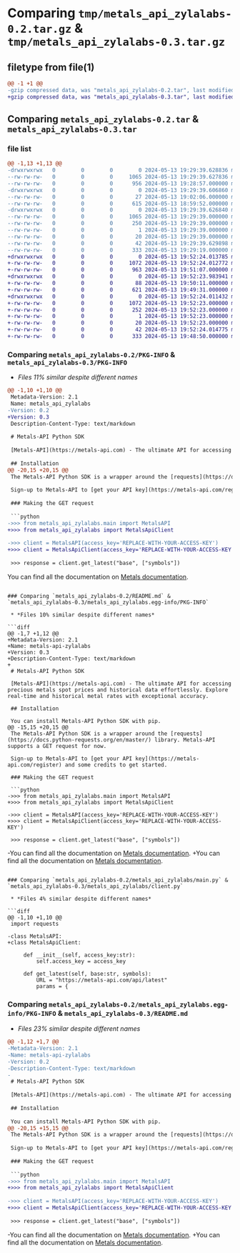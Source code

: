 # Comparing `tmp/metals_api_zylalabs-0.2.tar.gz` & `tmp/metals_api_zylalabs-0.3.tar.gz`

## filetype from file(1)

```diff
@@ -1 +1 @@
-gzip compressed data, was "metals_api_zylalabs-0.2.tar", last modified: Mon May 13 19:29:39 2024, max compression
+gzip compressed data, was "metals_api_zylalabs-0.3.tar", last modified: Mon May 13 19:52:24 2024, max compression
```

## Comparing `metals_api_zylalabs-0.2.tar` & `metals_api_zylalabs-0.3.tar`

### file list

```diff
@@ -1,13 +1,13 @@
-drwxrwxrwx   0        0        0        0 2024-05-13 19:29:39.628836 metals_api_zylalabs-0.2/
--rw-rw-rw-   0        0        0     1065 2024-05-13 19:29:39.627836 metals_api_zylalabs-0.2/PKG-INFO
--rw-rw-rw-   0        0        0      956 2024-05-13 19:28:57.000000 metals_api_zylalabs-0.2/README.md
-drwxrwxrwx   0        0        0        0 2024-05-13 19:29:39.606860 metals_api_zylalabs-0.2/metals_api_zylalabs/
--rw-rw-rw-   0        0        0       27 2024-05-13 19:02:06.000000 metals_api_zylalabs-0.2/metals_api_zylalabs/__init__.py
--rw-rw-rw-   0        0        0      615 2024-05-13 18:59:52.000000 metals_api_zylalabs-0.2/metals_api_zylalabs/main.py
-drwxrwxrwx   0        0        0        0 2024-05-13 19:29:39.626840 metals_api_zylalabs-0.2/metals_api_zylalabs.egg-info/
--rw-rw-rw-   0        0        0     1065 2024-05-13 19:29:39.000000 metals_api_zylalabs-0.2/metals_api_zylalabs.egg-info/PKG-INFO
--rw-rw-rw-   0        0        0      250 2024-05-13 19:29:39.000000 metals_api_zylalabs-0.2/metals_api_zylalabs.egg-info/SOURCES.txt
--rw-rw-rw-   0        0        0        1 2024-05-13 19:29:39.000000 metals_api_zylalabs-0.2/metals_api_zylalabs.egg-info/dependency_links.txt
--rw-rw-rw-   0        0        0       20 2024-05-13 19:29:39.000000 metals_api_zylalabs-0.2/metals_api_zylalabs.egg-info/top_level.txt
--rw-rw-rw-   0        0        0       42 2024-05-13 19:29:39.629898 metals_api_zylalabs-0.2/setup.cfg
--rw-rw-rw-   0        0        0      333 2024-05-13 19:29:19.000000 metals_api_zylalabs-0.2/setup.py
+drwxrwxrwx   0        0        0        0 2024-05-13 19:52:24.013785 metals_api_zylalabs-0.3/
+-rw-rw-rw-   0        0        0     1072 2024-05-13 19:52:24.012772 metals_api_zylalabs-0.3/PKG-INFO
+-rw-rw-rw-   0        0        0      963 2024-05-13 19:51:07.000000 metals_api_zylalabs-0.3/README.md
+drwxrwxrwx   0        0        0        0 2024-05-13 19:52:23.983941 metals_api_zylalabs-0.3/metals_api_zylalabs/
+-rw-rw-rw-   0        0        0       88 2024-05-13 19:50:11.000000 metals_api_zylalabs-0.3/metals_api_zylalabs/__init__.py
+-rw-rw-rw-   0        0        0      621 2024-05-13 19:49:31.000000 metals_api_zylalabs-0.3/metals_api_zylalabs/client.py
+drwxrwxrwx   0        0        0        0 2024-05-13 19:52:24.011432 metals_api_zylalabs-0.3/metals_api_zylalabs.egg-info/
+-rw-rw-rw-   0        0        0     1072 2024-05-13 19:52:23.000000 metals_api_zylalabs-0.3/metals_api_zylalabs.egg-info/PKG-INFO
+-rw-rw-rw-   0        0        0      252 2024-05-13 19:52:23.000000 metals_api_zylalabs-0.3/metals_api_zylalabs.egg-info/SOURCES.txt
+-rw-rw-rw-   0        0        0        1 2024-05-13 19:52:23.000000 metals_api_zylalabs-0.3/metals_api_zylalabs.egg-info/dependency_links.txt
+-rw-rw-rw-   0        0        0       20 2024-05-13 19:52:23.000000 metals_api_zylalabs-0.3/metals_api_zylalabs.egg-info/top_level.txt
+-rw-rw-rw-   0        0        0       42 2024-05-13 19:52:24.014775 metals_api_zylalabs-0.3/setup.cfg
+-rw-rw-rw-   0        0        0      333 2024-05-13 19:48:50.000000 metals_api_zylalabs-0.3/setup.py
```

### Comparing `metals_api_zylalabs-0.2/PKG-INFO` & `metals_api_zylalabs-0.3/PKG-INFO`

 * *Files 11% similar despite different names*

```diff
@@ -1,10 +1,10 @@
 Metadata-Version: 2.1
 Name: metals_api_zylalabs
-Version: 0.2
+Version: 0.3
 Description-Content-Type: text/markdown
 
 # Metals-API Python SDK
 
 [Metals-API](https://metals-api.com) - The ultimate API for accessing precious metals spot prices and historical data effortlessly. Explore real-time and historical metal rates with exceptional accuracy.
 
 ## Installation
@@ -20,15 +20,15 @@
 The Metals-API Python SDK is a wrapper around the [requests](https://docs.python-requests.org/en/master/) library. Metals-API supports a GET request for now.
 
 Sign-up to Metals-API to [get your API key](https://metals-api.com/register) and some credits to get started.
 
 ### Making the GET request
 
 ```python
->>> from metals_api_zylalabs.main import MetalsAPI
+>>> from metals_api_zylalabs import MetalsApiClient
 
->>> client = MetalsAPI(access_key='REPLACE-WITH-YOUR-ACCESS-KEY')
+>>> client = MetalsApiClient(access_key='REPLACE-WITH-YOUR-ACCESS-KEY')
 
 >>> response = client.get_latest("base", ["symbols"])
 ```
 
 You can find all the documentation on [Metals documentation](https://metals-api.com/documentation).
```

### Comparing `metals_api_zylalabs-0.2/README.md` & `metals_api_zylalabs-0.3/metals_api_zylalabs.egg-info/PKG-INFO`

 * *Files 10% similar despite different names*

```diff
@@ -1,7 +1,12 @@
+Metadata-Version: 2.1
+Name: metals-api-zylalabs
+Version: 0.3
+Description-Content-Type: text/markdown
+
 # Metals-API Python SDK
 
 [Metals-API](https://metals-api.com) - The ultimate API for accessing precious metals spot prices and historical data effortlessly. Explore real-time and historical metal rates with exceptional accuracy.
 
 ## Installation
 
 You can install Metals-API Python SDK with pip.
@@ -15,15 +20,15 @@
 The Metals-API Python SDK is a wrapper around the [requests](https://docs.python-requests.org/en/master/) library. Metals-API supports a GET request for now.
 
 Sign-up to Metals-API to [get your API key](https://metals-api.com/register) and some credits to get started.
 
 ### Making the GET request
 
 ```python
->>> from metals_api_zylalabs.main import MetalsAPI
+>>> from metals_api_zylalabs import MetalsApiClient
 
->>> client = MetalsAPI(access_key='REPLACE-WITH-YOUR-ACCESS-KEY')
+>>> client = MetalsApiClient(access_key='REPLACE-WITH-YOUR-ACCESS-KEY')
 
 >>> response = client.get_latest("base", ["symbols"])
 ```
 
-You can find all the documentation on [Metals documentation](https://metals-api.com/documentation).
+You can find all the documentation on [Metals documentation](https://metals-api.com/documentation).
```

### Comparing `metals_api_zylalabs-0.2/metals_api_zylalabs/main.py` & `metals_api_zylalabs-0.3/metals_api_zylalabs/client.py`

 * *Files 4% similar despite different names*

```diff
@@ -1,10 +1,10 @@
 import requests
 
-class MetalsAPI:
+class MetalsApiClient:
     
     def __init__(self, access_key:str):
         self.access_key = access_key
         
     def get_latest(self, base:str, symbols):
         URL = "https://metals-api.com/api/latest"        
         params = {
```

### Comparing `metals_api_zylalabs-0.2/metals_api_zylalabs.egg-info/PKG-INFO` & `metals_api_zylalabs-0.3/README.md`

 * *Files 23% similar despite different names*

```diff
@@ -1,12 +1,7 @@
-Metadata-Version: 2.1
-Name: metals-api-zylalabs
-Version: 0.2
-Description-Content-Type: text/markdown
-
 # Metals-API Python SDK
 
 [Metals-API](https://metals-api.com) - The ultimate API for accessing precious metals spot prices and historical data effortlessly. Explore real-time and historical metal rates with exceptional accuracy.
 
 ## Installation
 
 You can install Metals-API Python SDK with pip.
@@ -20,15 +15,15 @@
 The Metals-API Python SDK is a wrapper around the [requests](https://docs.python-requests.org/en/master/) library. Metals-API supports a GET request for now.
 
 Sign-up to Metals-API to [get your API key](https://metals-api.com/register) and some credits to get started.
 
 ### Making the GET request
 
 ```python
->>> from metals_api_zylalabs.main import MetalsAPI
+>>> from metals_api_zylalabs import MetalsApiClient
 
->>> client = MetalsAPI(access_key='REPLACE-WITH-YOUR-ACCESS-KEY')
+>>> client = MetalsApiClient(access_key='REPLACE-WITH-YOUR-ACCESS-KEY')
 
 >>> response = client.get_latest("base", ["symbols"])
 ```
 
-You can find all the documentation on [Metals documentation](https://metals-api.com/documentation).
+You can find all the documentation on [Metals documentation](https://metals-api.com/documentation).
```

